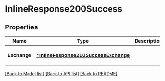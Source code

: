 # InlineResponse200Success

## Properties
Name | Type | Description | Notes
------------ | ------------- | ------------- | -------------
**Exchange** | [***InlineResponse200SuccessExchange**](inline_response_200_Success_Exchange.md) |  | [optional] [default to null]

[[Back to Model list]](../README.md#documentation-for-models) [[Back to API list]](../README.md#documentation-for-api-endpoints) [[Back to README]](../README.md)

